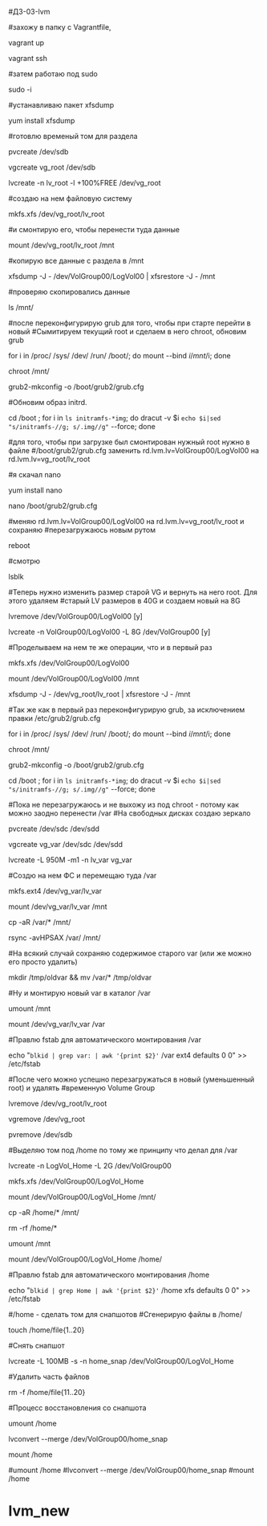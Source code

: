 #ДЗ-03-lvm

#захожу в папку с Vagrantfile,

   vagrant up

   vagrant ssh


#затем работаю под sudo

   sudo -i


#устанавливаю пакет xfsdump

   yum install xfsdump


#готовлю временый том для раздела

   pvcreate /dev/sdb

   vgcreate vg_root /dev/sdb

   lvcreate -n lv_root -l +100%FREE /dev/vg_root


#создаю на нем файловую систему

   mkfs.xfs /dev/vg_root/lv_root

 
#и смонтирую его, чтобы перенести туда данные

   mount /dev/vg_root/lv_root /mnt


#копирую все данные с раздела в /mnt

   xfsdump -J - /dev/VolGroup00/LogVol00 | xfsrestore -J - /mnt


#проверяю скопировались данные 

   ls /mnt/


#после переконфигурирую grub для того, чтобы при старте перейти в новый
#Сымитируем текущий root и сделаем в него chroot, обновим grub

   for i in /proc/ /sys/ /dev/ /run/ /boot/; do mount --bind $i /mnt/$i; done

   chroot /mnt/

   grub2-mkconfig -o /boot/grub2/grub.cfg


#Обновим образ initrd.

   cd /boot ; for i in `ls initramfs-*img`; do dracut -v $i `echo $i|sed "s/initramfs-//g;
   s/.img//g"` --force; done


#для того, чтобы при загрузке был смонтирован нужный root нужно в файле
#/boot/grub2/grub.cfg заменить rd.lvm.lv=VolGroup00/LogVol00 на rd.lvm.lv=vg_root/lv_root

#я скачал nano

   yum install nano

   nano /boot/grub2/grub.cfg

#меняю rd.lvm.lv=VolGroup00/LogVol00 на rd.lvm.lv=vg_root/lv_root и сохраняю
#перезагружаюсь новым рутом

   reboot


#смотрю

   lsblk


#Теперь нужно изменить размер старой VG и вернуть на него root. Для этого удаляем
#старый LV размеров в 40G и создаем новый на 8G

   lvremove /dev/VolGroup00/LogVol00 [y]

   lvcreate -n VolGroup00/LogVol00 -L 8G /dev/VolGroup00 [y]


#Проделываем на нем те же операции, что и в первый раз

   mkfs.xfs /dev/VolGroup00/LogVol00

   mount /dev/VolGroup00/LogVol00 /mnt

   xfsdump -J - /dev/vg_root/lv_root | xfsrestore -J - /mnt


#Так же как в первый раз переконфигурирую grub, за исключением правки /etc/grub2/grub.cfg

   for i in /proc/ /sys/ /dev/ /run/ /boot/; do mount --bind $i /mnt/$i; done

   chroot /mnt/

   grub2-mkconfig -o /boot/grub2/grub.cfg

   cd /boot ; for i in `ls initramfs-*img`; do dracut -v $i `echo $i|sed "s/initramfs-//g;
   s/.img//g"` --force; done


#Пока не перезагружаюсь и не выхожу из под chroot - потому как можно заодно перенести /var
#На свободных дисках создаю зеркало

   pvcreate /dev/sdc /dev/sdd

   vgcreate vg_var /dev/sdc /dev/sdd

   lvcreate -L 950M -m1 -n lv_var vg_var


#Создю на нем ФС и перемещаю туда /var

   mkfs.ext4 /dev/vg_var/lv_var

   mount /dev/vg_var/lv_var /mnt

   cp -aR /var/* /mnt/

   rsync -avHPSAX /var/ /mnt/


#На всякий случай сохраняю содержимое старого var (или же можно его просто удалить)

   mkdir /tmp/oldvar && mv /var/* /tmp/oldvar


#Ну и монтирую новый var в каталог /var

   umount /mnt

   mount /dev/vg_var/lv_var /var


#Правлю fstab для автоматического монтирования /var

   echo "`blkid | grep var: | awk '{print $2}'` /var ext4 defaults 0 0" >> /etc/fstab


#После чего можно успешно перезагружаться в новый (уменьшенный root) и удалять
#временную Volume Group

   lvremove /dev/vg_root/lv_root

   vgremove /dev/vg_root

   pvremove /dev/sdb


#Выделяю том под /home по тому же принципу что делал для /var

   lvcreate -n LogVol_Home -L 2G /dev/VolGroup00

   mkfs.xfs /dev/VolGroup00/LogVol_Home

   mount /dev/VolGroup00/LogVol_Home /mnt/

   cp -aR /home/* /mnt/

   rm -rf /home/*

   umount /mnt

   mount /dev/VolGroup00/LogVol_Home /home/


#Правлю fstab для автоматического монтирования /home

   echo "`blkid | grep Home | awk '{print $2}'` /home xfs defaults 0 0" >> /etc/fstab


#/home - сделать том для снапшотов
#Сгенерирую файлы в /home/

   touch /home/file{1..20}


#Снять снапшот

   lvcreate -L 100MB -s -n home_snap /dev/VolGroup00/LogVol_Home


#Удалить часть файлов

   rm -f /home/file{11..20}


#Процесс восстановления со снапшота

   umount /home

   lvconvert --merge /dev/VolGroup00/home_snap

   mount /home





















#umount /home
#lvconvert --merge /dev/VolGroup00/home_snap
#mount /home
# lvm_new
